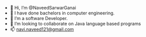 - 👋 Hi, I’m @NaveedSarwarGanai
- 👀 I have done bachelors in computer engineering. 
- 🌱 I’m a software Developer. 
- 💞️ I’m looking to collaborate on Java language based programs
- 📫 navi.naveed121@gmail.com

<!---
NaveedSarwarGanai/NaveedSarwarGanai is a ✨ special ✨ repository because its `README.md` (this file) appears on your GitHub profile.
You can click the Preview link to take a look at your changes.
--->
